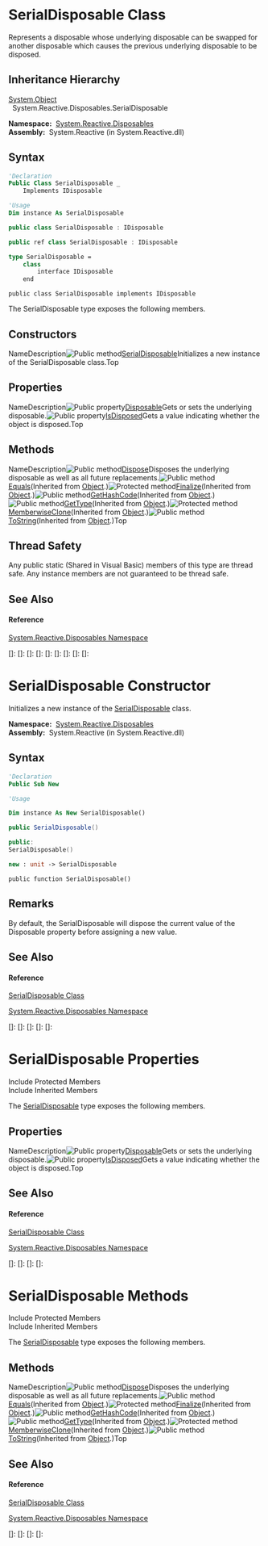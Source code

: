 # SerialDisposable Class

Represents a disposable whose underlying disposable can be swapped for another disposable which causes the previous underlying disposable to be disposed.

## Inheritance Hierarchy

[System.Object](https://msdn.microsoft.com/en-us/library/e5kfa45b)  
  System.Reactive.Disposables.SerialDisposable

**Namespace:**  [System.Reactive.Disposables](System.Reactive.Disposables\System.Reactive.Disposables.md)  
**Assembly:**  System.Reactive (in System.Reactive.dll)

## Syntax

```vb
'Declaration
Public Class SerialDisposable _
    Implements IDisposable
```

```vb
'Usage
Dim instance As SerialDisposable
```

```csharp
public class SerialDisposable : IDisposable
```

```c++
public ref class SerialDisposable : IDisposable
```

```fsharp
type SerialDisposable =  
    class
        interface IDisposable
    end
```

```jscript
public class SerialDisposable implements IDisposable
```

The SerialDisposable type exposes the following members.

## Constructors

NameDescription![Public method](images\Hh303103.pubmethod(en-us,VS.103).gif "Public method")[SerialDisposable](SerialDisposable\SerialDisposable.md)Initializes a new instance of the SerialDisposable class.Top

## Properties

NameDescription![Public property](images\Hh211972.pubproperty(en-us,VS.103).gif "Public property")[Disposable](Disposable\SerialDisposable.Disposable.md)Gets or sets the underlying disposable.![Public property](images\Hh211972.pubproperty(en-us,VS.103).gif "Public property")[IsDisposed](IsDisposed\SerialDisposable.IsDisposed.md)Gets a value indicating whether the object is disposed.Top

## Methods

NameDescription![Public method](images\Hh303103.pubmethod(en-us,VS.103).gif "Public method")[Dispose](Dispose\SerialDisposable.Dispose.md)Disposes the underlying disposable as well as all future replacements.![Public method](images\Hh303103.pubmethod(en-us,VS.103).gif "Public method")[Equals](https://msdn.microsoft.com/en-us/library/m:system.object.equals(system.object)(v=VS.103))(Inherited from [Object](https://msdn.microsoft.com/en-us/library/e5kfa45b).)![Protected method](images\Hh303103.protmethod(en-us,VS.103).gif "Protected method")[Finalize](https://msdn.microsoft.com/en-us/library/4k87zsw7)(Inherited from [Object](https://msdn.microsoft.com/en-us/library/e5kfa45b).)![Public method](images\Hh303103.pubmethod(en-us,VS.103).gif "Public method")[GetHashCode](https://msdn.microsoft.com/en-us/library/zdee4b3y)(Inherited from [Object](https://msdn.microsoft.com/en-us/library/e5kfa45b).)![Public method](images\Hh303103.pubmethod(en-us,VS.103).gif "Public method")[GetType](https://msdn.microsoft.com/en-us/library/dfwy45w9)(Inherited from [Object](https://msdn.microsoft.com/en-us/library/e5kfa45b).)![Protected method](images\Hh303103.protmethod(en-us,VS.103).gif "Protected method")[MemberwiseClone](https://msdn.microsoft.com/en-us/library/57ctke0a)(Inherited from [Object](https://msdn.microsoft.com/en-us/library/e5kfa45b).)![Public method](images\Hh303103.pubmethod(en-us,VS.103).gif "Public method")[ToString](https://msdn.microsoft.com/en-us/library/7bxwbwt2)(Inherited from [Object](https://msdn.microsoft.com/en-us/library/e5kfa45b).)Top

## Thread Safety

Any public static (Shared in Visual Basic) members of this type are thread safe. Any instance members are not guaranteed to be thread safe.

## See Also

#### Reference

[System.Reactive.Disposables Namespace](System.Reactive.Disposables\System.Reactive.Disposables.md)

[]: 
[]: 
[]: 
[]: 
[]: 
[]: 
[]: 
[]: 
[]: 
# SerialDisposable Constructor

Initializes a new instance of the [SerialDisposable](SerialDisposable\SerialDisposable.md) class.

**Namespace:**  [System.Reactive.Disposables](System.Reactive.Disposables\System.Reactive.Disposables.md)  
**Assembly:**  System.Reactive (in System.Reactive.dll)

## Syntax

```vb
'Declaration
Public Sub New
```

```vb
'Usage

Dim instance As New SerialDisposable()
```

```csharp
public SerialDisposable()
```

```c++
public:
SerialDisposable()
```

```fsharp
new : unit -> SerialDisposable
```

```jscript
public function SerialDisposable()
```

## Remarks

By default, the SerialDisposable will dispose the current value of the Disposable property before assigning a new value.

## See Also

#### Reference

[SerialDisposable Class](SerialDisposable\SerialDisposable.md)

[System.Reactive.Disposables Namespace](System.Reactive.Disposables\System.Reactive.Disposables.md)

[]: 
[]: 
[]: 
[]: 
[]: 
# SerialDisposable Properties

Include Protected Members  
Include Inherited Members

The [SerialDisposable](SerialDisposable\SerialDisposable.md) type exposes the following members.

## Properties

NameDescription![Public property](images\Hh211972.pubproperty(en-us,VS.103).gif "Public property")[Disposable](Disposable\SerialDisposable.Disposable.md)Gets or sets the underlying disposable.![Public property](images\Hh211972.pubproperty(en-us,VS.103).gif "Public property")[IsDisposed](IsDisposed\SerialDisposable.IsDisposed.md)Gets a value indicating whether the object is disposed.Top

## See Also

#### Reference

[SerialDisposable Class](SerialDisposable\SerialDisposable.md)

[System.Reactive.Disposables Namespace](System.Reactive.Disposables\System.Reactive.Disposables.md)

[]: 
[]: 
[]: 
[]: 
# SerialDisposable Methods

Include Protected Members  
Include Inherited Members

The [SerialDisposable](SerialDisposable\SerialDisposable.md) type exposes the following members.

## Methods

NameDescription![Public method](images\Hh303103.pubmethod(en-us,VS.103).gif "Public method")[Dispose](Dispose\SerialDisposable.Dispose.md)Disposes the underlying disposable as well as all future replacements.![Public method](images\Hh303103.pubmethod(en-us,VS.103).gif "Public method")[Equals](https://msdn.microsoft.com/en-us/library/m:system.object.equals(system.object)(v=VS.103))(Inherited from [Object](https://msdn.microsoft.com/en-us/library/e5kfa45b).)![Protected method](images\Hh303103.protmethod(en-us,VS.103).gif "Protected method")[Finalize](https://msdn.microsoft.com/en-us/library/4k87zsw7)(Inherited from [Object](https://msdn.microsoft.com/en-us/library/e5kfa45b).)![Public method](images\Hh303103.pubmethod(en-us,VS.103).gif "Public method")[GetHashCode](https://msdn.microsoft.com/en-us/library/zdee4b3y)(Inherited from [Object](https://msdn.microsoft.com/en-us/library/e5kfa45b).)![Public method](images\Hh303103.pubmethod(en-us,VS.103).gif "Public method")[GetType](https://msdn.microsoft.com/en-us/library/dfwy45w9)(Inherited from [Object](https://msdn.microsoft.com/en-us/library/e5kfa45b).)![Protected method](images\Hh303103.protmethod(en-us,VS.103).gif "Protected method")[MemberwiseClone](https://msdn.microsoft.com/en-us/library/57ctke0a)(Inherited from [Object](https://msdn.microsoft.com/en-us/library/e5kfa45b).)![Public method](images\Hh303103.pubmethod(en-us,VS.103).gif "Public method")[ToString](https://msdn.microsoft.com/en-us/library/7bxwbwt2)(Inherited from [Object](https://msdn.microsoft.com/en-us/library/e5kfa45b).)Top

## See Also

#### Reference

[SerialDisposable Class](SerialDisposable\SerialDisposable.md)

[System.Reactive.Disposables Namespace](System.Reactive.Disposables\System.Reactive.Disposables.md)

[]: 
[]: 
[]: 
[]: 